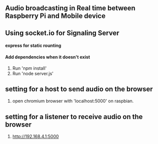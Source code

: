 ## Audio broadcasting in Real time between Raspberry Pi and Mobile device ##

## Using socket.io for Signaling Server ##
#### express for static rounting
#### Add dependencies when it doesn't exist
1. Run 'npm install'
2. Run 'node server.js'

## setting for a host to send audio on the browser ##
1. open chromium browser with 'localhost:5000' on raspbian.

## setting for a listener to receive audio on the browser ##
1. http://192.168.4.1:5000





